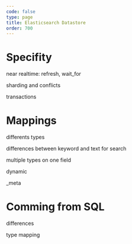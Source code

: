 ```yaml
---
code: false
type: page
title: Elasticsearch Datastore
order: 700
---
```


# Specifity

near realtime: refresh, wait_for

sharding and conflicts

transactions

# Mappings

differents types

differences between keyword and text for search

multiple types on one field

dynamic

_meta

# Comming from SQL

differences

type mapping
